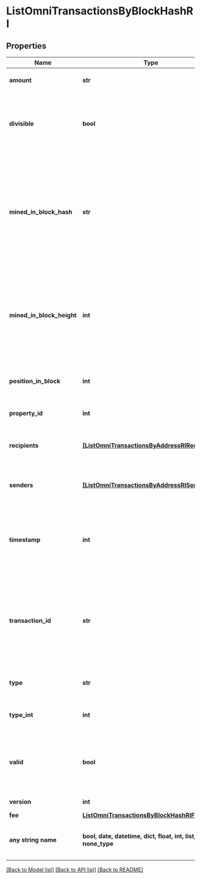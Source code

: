 # ListOmniTransactionsByBlockHashRI


## Properties
Name | Type | Description | Notes
------------ | ------------- | ------------- | -------------
**amount** | **str** | Defines the amount of the sent tokens. | 
**divisible** | **bool** | Defines whether the attribute can be divisible or not, as boolean. E.g., if it is \&quot;true\&quot;, the attribute is divisible. | 
**mined_in_block_hash** | **str** | Represents the hash of the block where this transaction was mined/confirmed for first time. The hash is defined as a cryptographic digital fingerprint made by hashing the block header twice through the SHA256 algorithm. | 
**mined_in_block_height** | **int** | Represents the hight of the block where this transaction was mined/confirmed for first time. The height is defined as the number of blocks in the blockchain preceding this specific block. | 
**position_in_block** | **int** | Represents the index position of the transaction in the specific block. | 
**property_id** | **int** | Represents the identifier of the tokens to send. | 
**recipients** | [**[ListOmniTransactionsByAddressRIRecipients]**](ListOmniTransactionsByAddressRIRecipients.md) | Represents an object of addresses that receive the transactions. | 
**senders** | [**[ListOmniTransactionsByAddressRISenders]**](ListOmniTransactionsByAddressRISenders.md) | Represents an object of addresses that provide the funds. | 
**timestamp** | **int** | Defines the exact date/time in Unix Timestamp when this transaction was mined, confirmed or first seen in Mempool, if it is unconfirmed. | 
**transaction_id** | **str** | Represents the unique identifier of a transaction, i.e. it could be &#x60;transactionId&#x60; in UTXO-based protocols like Bitcoin, and transaction &#x60;hash&#x60; in Ethereum blockchain. | 
**type** | **str** | Defines the type of the transaction as a string. | 
**type_int** | **int** | Defines the type of the transaction as a number. | 
**valid** | **bool** | Defines whether the transaction is valid or not, as boolean. E.g., if it is \&quot;true\&quot;, the transaction is valid. | 
**version** | **int** | Defines the specific version. | 
**fee** | [**ListOmniTransactionsByBlockHashRIFee**](ListOmniTransactionsByBlockHashRIFee.md) |  | 
**any string name** | **bool, date, datetime, dict, float, int, list, str, none_type** | any string name can be used but the value must be the correct type | [optional]

[[Back to Model list]](../README.md#documentation-for-models) [[Back to API list]](../README.md#documentation-for-api-endpoints) [[Back to README]](../README.md)


